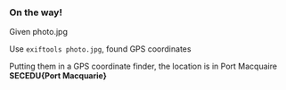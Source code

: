 ### On the way!

Given photo.jpg

Use `exiftools photo.jpg`, found GPS coordinates

Putting them in a GPS coordinate finder, the location is in Port Macquaire
**SECEDU{Port Macquarie}**